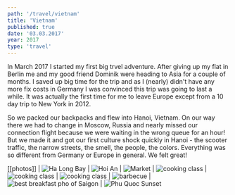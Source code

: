```yaml
---
path: '/travel/vietnam'
title: 'Vietnam'
published: true
date: '03.03.2017'
year: 2017
type: 'travel'
---
```


In March 2017 I started my first big trvel adventure. After giving up my flat in Berlin me and my good friend Dominik were heading to Asia for a couple of months. I saved up big time for the trip and as I (nearly) didn't have any more fix costs in Germany I was convinced this trip was going to last a while. It was actually the first time for me to leave Europe except from a 10 day trip to New York in 2012.

So we packed our backpacks and flew into Hanoi, Vietnam. On our way there we had to change in Moscow, Russia and nearly missed our connection flight because we were waiting in the wrong queue for an hour! But we made it and got our first culture shock quickly in Hanoi - the scooter traffic, the narrow streets, the smell, the people, the colors. Everything was so different from Germany or Europe in general. We felt great!

[[photos]]
| ![Ha Long Bay](photos/v1.jpg "Ha Long Bay")
| ![Hoi An](photos/v2.jpg "Hoi An")
| ![Market](photos/v3.jpg "Market")
| ![cooking class](photos/v4.jpg "cooking class")
| ![cooking class](photos/v5.jpg "cooking class")
| ![cooking class](photos/v6.jpg "cooking class")
| ![barbecue](photos/v7.jpg "bbq")
| ![best breakfast pho of Saigon](photos/v8.jpg "best breakfast pho of Saigon")
| ![Phu Quoc Sunset](photos/v9.jpg "Phu Quoc Sunset")
